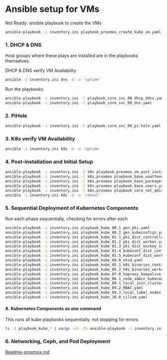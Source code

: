 # Ansible setup for VMs
Not Ready: ansible playbook to create the VMs 
```bash
ansible-playbook -i inventory.ini playbook_proxmox_create_kube_vm.yaml
```

### 1. DHCP & DNS
Host groups where these plays are installed are in the playbooks themselves.

DHCP & DNS verify VM Availability
```bash
ansible -i inventory.ini dns -b -a 'uptime'
```
Run the playbooks
```bash
ansible-playbook -i inventory.ini -l playbook_core_svc_00_dhcp_ddns.yaml
ansible-playbook -i inventory.ini -l playbook_core_svc_00_dns.yaml
```

### 2. PiHole
```bash
ansible-playbook -i inventory.ini -l playbook_core_svc_00_pi-hole.yaml
```

### 3. K8s verify VM Availability
```bash
ansible -i inventory.ini k8s -b -a 'uptime'
```

### 4. Post-installation and Initial Setup
```bash
ansible-playbook -i inventory.ini -l k8s playbook_proxmox_vm_post_install.yaml
ansible-playbook -i inventory.ini -l k8s,proxmox playbook_base_unattended_upgrade.yaml
ansible-playbook -i inventory.ini -l k8s,proxmox playbook_base_packages_host_settings.yaml
ansible-playbook -i inventory.ini -l k8s,proxmox playbook_base_users.yaml
ansible-playbook -i inventory.ini -l k8s,proxmox playbook_core_net_qdisc.yaml
ansible -i inventory.ini k8s -b -a 'reboot'
```

### 5. Sequential Deployment of Kubernetes Components
Run each phase sequentially, checking for errors after each
```bash
ansible-playbook -i inventory.ini playbook_kube_00.1_gen_pki.yaml
ansible-playbook -i inventory.ini playbook_kube_00.2_gen_kubeconfigs.yaml
ansible-playbook -i inventory.ini playbook_kube_01.1_pki_dist_controller.yaml
ansible-playbook -i inventory.ini playbook_kube_01.2_pki_dist_worker.yaml
ansible-playbook -i inventory.ini playbook_kube_01.3_pki_dist_enckey_controller.yaml
ansible-playbook -i inventory.ini playbook_kube_01.4_kubeconf_dist_controller.yaml
ansible-playbook -i inventory.ini playbook_kube_01.5_kubeconf_dist_worker.yaml
ansible-playbook -i inventory.ini playbook_kube_04.0_etcd.yaml
ansible-playbook -i inventory.ini playbook_kube_05.1_k8s_binaries_control.yaml
ansible-playbook -i inventory.ini playbook_kube_05.2_k8s_binaries_worker.yaml
ansible-playbook -i inventory.ini playbook_kube_07.0_haproxy_keepalive.yaml
ansible-playbook -i inventory.ini playbook_kube_08.1_node_admin_kubeconf.yaml
ansible-playbook -i inventory.ini playbook_kube_09.1_local_join_cluster.yaml
ansible-playbook -i inventory.ini playbook_kube_09.2_RBAC.yaml
ansible-playbook -i inventory.ini playbook_kube_09.3_local_label_nodes.yaml
ansible-playbook -i inventory.ini playbook_kube_10.0_cilium.yaml
```

#### A. Kubernetes Components as one command
This runs all kube playbooks sequentially, not stopping for errors
```bash
ls -1 playbook_kube_* | xargs -n1 -I% ansible-playbook -i inventory.ini %
```

### 6. Networking, Ceph, and Pod Deployment
[Readme-proxmox.md](https://github.com/bluefishforsale/homelab-kube/blob/master/Readme.md)
